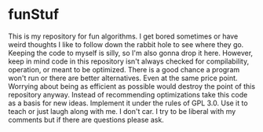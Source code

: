 # funStuf
This is my repository for fun algorithms. I get bored sometimes or have weird thoughts I like to follow down the rabbit hole to see where they go. Keeping the code to myself is silly, so I'm also gonna drop it here. However, keep in mind code in this repository isn't always checked for compilability, operation, or meant to be optimized. There is a good chance a program won't run or there are better alternatives. Even at the same price point. Worrying about being as efficient as possible would destroy the point of this repository anyway. Instead of recommending optimizations take this code as a basis for new ideas. Implement it under the rules of GPL 3.0. Use it to teach or just laugh along with me. I don't car.
I try to be liberal with my comments but if there are questions please ask.
